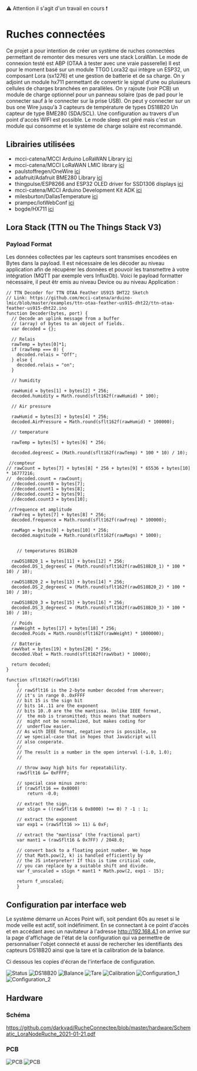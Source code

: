 :warning: Attention il s'agit d'un travail en cours :exclamation:

# Ruches connectées

Ce projet a pour intention de créer un système de ruches connectées permettant de remonter des mesures
vers une stack LoraWan.
Le mode de connexion testé est ABP (OTAA à tester avec une vraie passerelle)
Il est pour le moment basé sur un module TTGO Lora32 qui intègre un ESP32, un composant Lora (sx1276)
et une gestion de batterie et de sa charge.
On y adjoint un module hx711 permettant de convertir le signal d'une ou plusieurs cellules de charges
branchées en parallèles.
On y rajoute (voir PCB) un module de charge optionnel pour un panneau solaire (pas de pad pour le connecter
sauf à le connecter sur la prise USB).
On peut y connecter sur un bus one Wire jusqu'à 3 capteurs de température de types DS18B20
Un capteur de type BME280 (SDA/SCL).
Une configuration au travers d'un point d'accès WIFI est possible.
Le mode sleep est géré mais c'est un module qui consomme et le système de charge solaire est recommandé.

## Librairies utilisées

- mcci-catena/MCCI Arduino LoRaWAN Library [ici](https://github.com/mcci-catena/arduino-lorawan)
- mcci-catena/MCCI LoRaWAN LMIC library [ici](https://github.com/mcci-catena/arduino-lmic)
- paulstoffregen/OneWire [ici](https://github.com/PaulStoffregen/OneWire)
- adafruit/Adafruit BME280 Library [ici](https://github.com/adafruit/Adafruit_BME280_Library)
- thingpulse/ESP8266 and ESP32 OLED driver for SSD1306 displays [ici](https://github.com/ThingPulse/esp8266-oled-ssd1306)
- mcci-catena/MCCI Arduino Development Kit ADK [ici](https://github.com/mcci-catena/Catena-mcciadk)
- milesburton/DallasTemperature [ici](https://github.com/milesburton/Arduino-Temperature-Control-Library)
- prampec/IotWebConf [ici](https://github.com/prampec/IotWebConf)
- bogde/HX711 [ici](https://github.com/bogde/HX711)

## Lora Stack (TTN ou The Things Stack V3)

### Payload Format

Les données collectées par les capteurs sont transmises encodées en Bytes dans la payload.
Il est nécessaire de les décoder au niveau application afin de récupérer les données et pouvoir
les transmettre à votre intégration (MQTT par exemple vers InfluxDb).
Voici le payload formatter nécessaire, il peut êtr emis au niveau Device ou au niveau Application :
```
// TTN Decoder for TTN OTAA Feather US915 DHT22 Sketch
// Link: https://github.com/mcci-catena/arduino-lmic/blob/master/examples/ttn-otaa-feather-us915-dht22/ttn-otaa-feather-us915-dht22.ino
function Decoder(bytes, port) {
  // Decode an uplink message from a buffer
  // (array) of bytes to an object of fields.
  var decoded = {};
  
  // Relais
  rawTemp = bytes[0]*1;
  if (rawTemp === 0) {
    decoded.relais = "Off";
  } else {
    decoded.relais = "on";
  }
  
  // humidity 
  
  rawHumid = bytes[1] + bytes[2] * 256;
  decoded.humidity = Math.round(sflt162f(rawHumid) * 100);
  
  // Air pressure 
  
  rawHumid = bytes[3] + bytes[4] * 256;
  decoded.AirPressure = Math.round(sflt162f(rawHumid) * 100000);
  
  // temperature 

  rawTemp = bytes[5] + bytes[6] * 256;
  
  decoded.degreesC = (Math.round(sflt162f(rawTemp) * 100 * 10) / 10);
  
 //compteur
// rawCount = bytes[7] + bytes[8] * 256 + bytes[9] * 65536 + bytes[10] * 16777216;
//  decoded.count = rawCount;
  //decoded.count0 = bytes[7];
  //decoded.count1 = bytes[8];
  //decoded.count2 = bytes[9];
  //decoded.count3 = bytes[10];
 
 //frequence et amplitude
  rawFreq = bytes[7] + bytes[8] * 256;
  decoded.frequence = Math.round(sflt162f(rawFreq) * 100000);

  rawMagn = bytes[9] + bytes[10] * 256;
  decoded.magnitude = Math.round(sflt162f(rawMagn) * 1000);

  
    // temperatures DS18b20 

  rawDS18B20_1 = bytes[11] + bytes[12] * 256;
  decoded.DS_1_degreesC = (Math.round(sflt162f(rawDS18B20_1) * 100 * 10) / 10);

  rawDS18B20_2 = bytes[13] + bytes[14] * 256;
  decoded.DS_2_degreesC = (Math.round(sflt162f(rawDS18B20_2) * 100 * 10) / 10);

  rawDS18B20_3 = bytes[15] + bytes[16] * 256;
  decoded.DS_3_degreesC = (Math.round(sflt162f(rawDS18B20_3) * 100 * 10) / 10);
  
  // Poids
  rawWeight = bytes[17] + bytes[18] * 256;
  decoded.Poids = Math.round(sflt162f(rawWeight) * 1000000);

  // Batterie
  rawVbat = bytes[19] + bytes[20] * 256;
  decoded.Vbat = Math.round(sflt162f(rawVbat) * 10000);

  return decoded;
}

function sflt162f(rawSflt16)
	{
	// rawSflt16 is the 2-byte number decoded from wherever;
	// it's in range 0..0xFFFF
	// bit 15 is the sign bit
	// bits 14..11 are the exponent
	// bits 10..0 are the the mantissa. Unlike IEEE format, 
	// 	the msb is transmitted; this means that numbers
	//	might not be normalized, but makes coding for
	//	underflow easier.
	// As with IEEE format, negative zero is possible, so
	// we special-case that in hopes that JavaScript will
	// also cooperate.
	//
	// The result is a number in the open interval (-1.0, 1.0);
	// 
	
	// throw away high bits for repeatability.
	rawSflt16 &= 0xFFFF;

	// special case minus zero:
	if (rawSflt16 == 0x8000)
		return -0.0;

	// extract the sign.
	var sSign = ((rawSflt16 & 0x8000) !== 0) ? -1 : 1;
	
	// extract the exponent
	var exp1 = (rawSflt16 >> 11) & 0xF;

	// extract the "mantissa" (the fractional part)
	var mant1 = (rawSflt16 & 0x7FF) / 2048.0;

	// convert back to a floating point number. We hope 
	// that Math.pow(2, k) is handled efficiently by
	// the JS interpreter! If this is time critical code,
	// you can replace by a suitable shift and divide.
	var f_unscaled = sSign * mant1 * Math.pow(2, exp1 - 15);

	return f_unscaled;
	}
```

## Configuration par interface web

Le système démarre un Acces Point wifi, soit pendant 60s au reset si le mode veille est actif, soit indéfiniment.
En se connectant à ce point d'accès et en accédant avec un navitateur à l'adresse http://192.168.4.1 on arrive sur la page d'affichage de l'état de la configuration qui va permettre de personnaliser l'objet connecté et aussi de rechercher les identifiants des capteurs DS18B20 ainsi que la tare et la calibration de la balance.

Ci dessous les copies d'écran de l'interface de configuration.

![Status](https://github.com/darkvad/RucheConnectee/blob/master/images/status.PNG)
![DS18B20](https://github.com/darkvad/RucheConnectee/blob/master/images/ds18B20.PNG)
![Balance](https://github.com/darkvad/RucheConnectee/blob/master/images/balance.PNG)
![Tare](https://github.com/darkvad/RucheConnectee/blob/master/images/tare.PNG)
![Calibration](https://github.com/darkvad/RucheConnectee/blob/master/images/calibration.PNG)
![Configuration_1](https://github.com/darkvad/RucheConnectee/blob/master/images/config1.PNG)
![Configuration_2](https://github.com/darkvad/RucheConnectee/blob/master/images/config2.PNG)

## Hardware

### Schéma

<embed>https://github.com/darkvad/RucheConnectee/blob/master/hardware/Schematic_LoraNodeRuche_2021-01-21.pdf</embed>

### PCB

![PCB](https://github.com/darkvad/RucheConnectee/blob/master/hardware/PCB_PCB_2021-01-18_23-31-23_2021-01-21.png)
![PCB](https://github.com/darkvad/RucheConnectee/blob/master/hardware/pcb.jpg)

